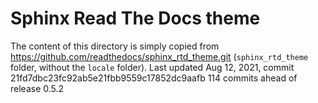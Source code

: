 # Sphinx Read The Docs theme

The content of this directory is simply copied from
https://github.com/readthedocs/sphinx_rtd_theme.git
(`sphinx_rtd_theme` folder, without the `locale` folder).
Last updated Aug 12, 2021, commit 21fd7dbc23fc92ab5e21fbb9559c17852dc9aafb
114 commits ahead of release 0.5.2
